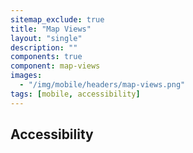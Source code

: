 ```yaml
---
sitemap_exclude: true
title: "Map Views"
layout: "single"
description: ""
components: true
component: map-views
images:
  - "/img/mobile/headers/map-views.png"
tags: [mobile, accessibility]
---
```


## Accessibility
